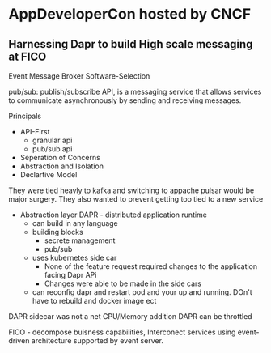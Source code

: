 # AppDeveloperCon hosted by CNCF

## Harnessing Dapr to build High scale messaging at FICO

Event Message Broker Software-Selection

pub/sub: publish/subscribe API, is a messaging service that allows services to communicate asynchronously by sending and receiving messages.

Principals
* API-First
  * granular api  
  * pub/sub api
* Seperation of Concerns
* Abstraction and Isolation
* Declartive Model

They were tied heavly to kafka and switching to appache pulsar would be major surgery. They also wanted to prevent getting too tied to a new service
* Abstraction layer DAPR - distributed application runtime
  * can build in any language
  * building blocks
    *  secrete management
    *  pub/sub
  * uses kubernetes side car
    * None of the feature request required changes to the application facing Dapr APi
    * Changes were able to be made in the side cars
  * can reconfig dapr and restart pod and your up and running. DOn't have to rebuild and docker image ect

 DAPR sidecar was not a net CPU/Memory addition
 DAPR can be throttled 

 FICO - decompose buisness capabilities, Interconect services using event-driven architecture supported by event server.

